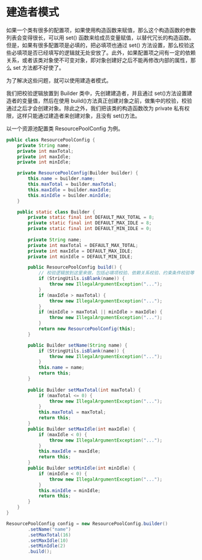 # 建造者模式

如果一个类有很多的配置项，如果使用构造函数来赋值，那么这个构造函数的参数列表会变得很长，可以用 set() 函数来给成员变量赋值，以替代冗长的构造函数。但是，如果有很多配置项是必填的，把必填项也通过 set() 方法设置，那么校验这些必填项是否已经填写的逻辑就无处安放了。此外，如果配置项之间有一定的依赖关系，或者该类对象使不可变对象，即对象创建好之后不能再修改内部的属性，那么 set 方法都不好使了。

为了解决这些问题，就可以使用建造者模式。

我们把校验逻辑放置到 Builder 类中，先创建建造者，并且通过 set()方法设置建造者的变量值，然后在使用 build()方法真正创建对象之前，做集中的校验，校验通过之后才会创建对象。除此之外，我们把该类的构造函数改为 private 私有权限，这样只能通过建造者来创建对象，且没有 set()方法。

以一个资源池配置类 ResourcePoolConfig 为例。

```Java
public class ResourcePoolConfig {
    private String name;
    private int maxTotal;
    private int maxIdle;
    private int minIdle;

    private ResourcePoolConfig(Builder builder) {
        this.name = builder.name;
        this.maxTotal = builder.maxTotal;
        this.maxIdle = builder.maxIdle;
        this.minIdle = builder.minIdle;
    }

    public static class Builder {
        private static final int DEFAULT_MAX_TOTAL = 8; 
        private static final int DEFAULT_MAX_IDLE = 8; 
        private static final int DEFAULT_MIN_IDLE = 0; 
        
        private String name; 
        private int maxTotal = DEFAULT_MAX_TOTAL; 
        private int maxIdle = DEFAULT_MAX_IDLE; 
        private int minIdle = DEFAULT_MIN_IDLE;

        public ResourcePoolConfig build() {
            // 校验逻辑放到这里来做，包括必填项校验、依赖关系校验、约束条件校验等 
            if (StringUtils.isBlank(name)) { 
                throw new IllegalArgumentException("..."); 
            } 
            if (maxIdle > maxTotal) { 
                throw new IllegalArgumentException("..."); 
            }
            if (minIdle > maxTotal || minIdle > maxIdle) { 
                throw new IllegalArgumentException("..."); 
            } 
            return new ResourcePoolConfig(this);
        }

        public Builder setName(String name) { 
            if (StringUtils.isBlank(name)) { 
                throw new IllegalArgumentException("..."); 
            } 
            this.name = name; 
            return this; 
        } 
        
        public Builder setMaxTotal(int maxTotal) { 
            if (maxTotal <= 0) {
                throw new IllegalArgumentException("..."); 
            } 
            this.maxTotal = maxTotal; 
            return this; 
        } 
        public Builder setMaxIdle(int maxIdle) { 
            if (maxIdle < 0) { 
                throw new IllegalArgumentException("..."); 
            } 
            this.maxIdle = maxIdle; 
            return this; 
        } 
        public Builder setMinIdle(int minIdle) { 
            if (minIdle < 0) { 
                throw new IllegalArgumentException("..."); 
            } 
            this.minIdle = minIdle; 
            return this; 
        }
    }
}

ResourcePoolConfig config = new ResourcePoolConfig.builder()
        .setName("name")
        .setMaxTotal(16)
        .setMaxIdle(10)
        .setMinIdle(2)
        .build();
```